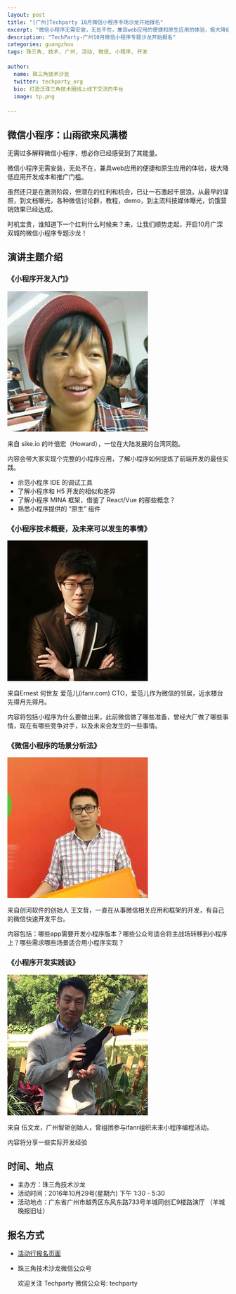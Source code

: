 ```yaml
---
layout: post
title: "[广州]Techparty 10月微信小程序专场沙龙开始报名"
excerpt: "微信小程序无需安装，无处不在，兼具web应用的便捷和原生应用的体验，极大降低应用开发成本和推广门槛。虽然还只是在邀测阶段，但潜在的红利和机会，已让一石激起千层浪。紧追趋势，，开启10月广州微信小程序专题沙龙"
description: "TechParty-广州10月微信小程序专题沙龙开始报名"
categories: guangzhou
tags: 珠三角, 技术, 广州, 活动, 微信, 小程序, 开发

author:
  name: 珠三角技术沙龙
  twitter: techparty_org
  bio: 打造泛珠三角技术圈线上线下交流的平台
  image: tp.png

---
```


## 微信小程序：山雨欲来风满楼

无需过多解释微信小程序，想必你已经感受到了其能量。

微信小程序无需安装，无处不在，兼具web应用的便捷和原生应用的体验，极大降低应用开发成本和推广门槛。

虽然还只是在邀测阶段，但潜在的红利和机会，已让一石激起千层浪。从最早的谍照，到文档曝光，各种微信讨论群，教程，demo，到主流科技媒体曝光，饥饿营销效果已经达成。

时机宝贵，谁知道下一个红利什么时候来？来，让我们顺势走起，开启10月广深双城的微信小程序专题沙龙！

## 演讲主题介绍

### 《小程序开发入门》

![Howard](/images/img/20161029-wechat-app-howard.jpg)

来自 sike.io 的叶倍宏（Howard），一位在大陆发展的台湾同胞。 

内容会带大家实现个完整的小程序应用，了解小程序如何提炼了前端开发的最佳实践。

* 示范小程序 IDE 的调试工具
* 了解小程序和 H5 开发的相似和差异
* 了解小程序 MINA 框架，借鉴了 React/Vue 的那些概念？
* 熟悉小程序提供的 “原生” 组件

### 《小程序技术概要，及未来可以发生的事情》

![Ernest 何世友](/images/img/20161029-wechat-app-heshiyou.jpg) 

来自Ernest 何世友 爱范儿(ifanr.com) CTO，爱范儿作为微信的邻居，近水楼台先得月先得月。

内容将包括小程序为什么要做出来，此前微信做了哪些准备，曾经大厂做了哪些事情，现在有哪些竞争对手，以及未来会发生的一些事情。

### 《微信小程序的场景分析法》

![王文哲](/images/img/20161029-wechat-app-wangwenzhe.jpg) 

来自创河软件的创始人 王文哲，一直在从事微信相关应用和框架的开发，有自己的微信快速开发平台。

内容包括：哪些app需要开发小程序版本？哪些公众号适合将主战场转移到小程序上？哪些需求哪些场景适合用小程序实现？

### 《小程序开发实践谈》

![文龙](/images/img/20161029-wechat-app-wenlong.jpg) 

来自 伍文龙，广州智钜创始人，曾组团参与ifanr组织未来小程序编程活动。

内容将分享一些实际开发经验

## 时间、地点

- 主办方：珠三角技术沙龙
- 活动时间：2016年10月29号(星期六) 下午 1:30 - 5:30
- 活动地点：广东省广州市越秀区东风东路733号羊城同创汇9楼路演厅 （羊城晚报旧址）

## 报名方式

- [活动行报名页面](http://www.huodongxing.com/event/2358363476600)
- 珠三角技术沙龙微信公众号

  欢迎关注 Techparty 微信公众号: techparty
